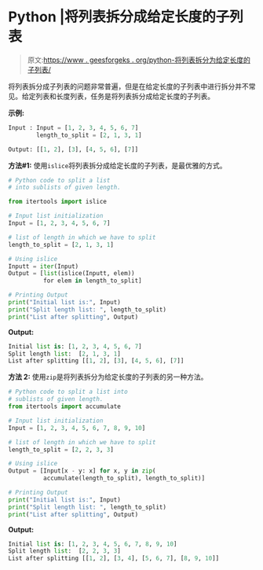 # Python |将列表拆分成给定长度的子列表

> 原文:[https://www . geesforgeks . org/python-将列表拆分为给定长度的子列表/](https://www.geeksforgeeks.org/python-split-a-list-into-sublists-of-given-lengths/)

将列表拆分成子列表的问题非常普遍，但是在给定长度的子列表中进行拆分并不常见。给定列表和长度列表，任务是将列表拆分成给定长度的子列表。

**示例:**

```py
Input : Input = [1, 2, 3, 4, 5, 6, 7]
        length_to_split = [2, 1, 3, 1]

Output: [[1, 2], [3], [4, 5, 6], [7]]

```

**方法#1:** 使用`islice`将列表拆分成给定长度的子列表，是最优雅的方式。

```py
# Python code to split a list
# into sublists of given length.

from itertools import islice

# Input list initialization
Input = [1, 2, 3, 4, 5, 6, 7]

# list of length in which we have to split
length_to_split = [2, 1, 3, 1]

# Using islice
Inputt = iter(Input)
Output = [list(islice(Inputt, elem))
          for elem in length_to_split]

# Printing Output
print("Initial list is:", Input)
print("Split length list: ", length_to_split)
print("List after splitting", Output)
```

**Output:**

```py
Initial list is: [1, 2, 3, 4, 5, 6, 7]
Split length list:  [2, 1, 3, 1]
List after splitting [[1, 2], [3], [4, 5, 6], [7]]

```

**方法 2:** 使用`zip`是将列表拆分为给定长度的子列表的另一种方法。

```py
# Python code to split a list into
# sublists of given length.
from itertools import accumulate

# Input list initialization
Input = [1, 2, 3, 4, 5, 6, 7, 8, 9, 10]

# list of length in which we have to split
length_to_split = [2, 2, 3, 3]

# Using islice
Output = [Input[x - y: x] for x, y in zip(
          accumulate(length_to_split), length_to_split)]

# Printing Output
print("Initial list is:", Input)
print("Split length list: ", length_to_split)
print("List after splitting", Output)
```

**Output:**

```py
Initial list is: [1, 2, 3, 4, 5, 6, 7, 8, 9, 10]
Split length list:  [2, 2, 3, 3]
List after splitting [[1, 2], [3, 4], [5, 6, 7], [8, 9, 10]]

```